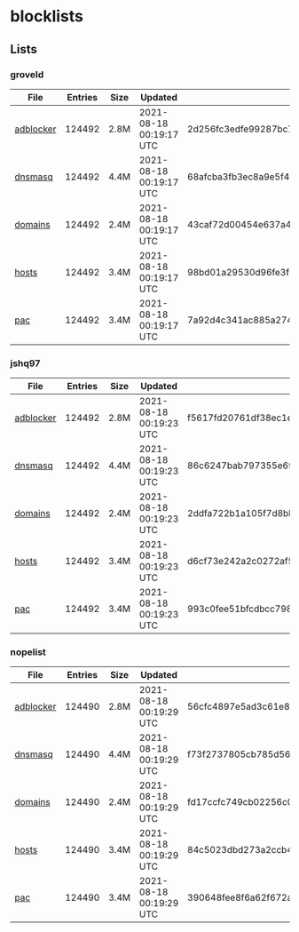 # blocklists

## Lists

### groveld

|File|Entries|Size|Updated|Hash|
|-|-|-|-|-|
|[adblocker](https://raw.githubusercontent.com/groveld/blocklists/lists/groveld/adblocker.txt)|124492|2.8M|2021-08-18 00:19:17 UTC|2d256fc3edfe99287bc72683a45c22e24d3dd7f8e989400c65eb05b880317c4c|
|[dnsmasq](https://raw.githubusercontent.com/groveld/blocklists/lists/groveld/dnsmasq.txt)|124492|4.4M|2021-08-18 00:19:17 UTC|68afcba3fb3ec8a9e5f43cde3095faa6fe5053671db8767773de3d2fc6426956|
|[domains](https://raw.githubusercontent.com/groveld/blocklists/lists/groveld/domains.txt)|124492|2.4M|2021-08-18 00:19:17 UTC|43caf72d00454e637a4c5ae771406a55bf8003d9985edf007f9d70079862d32f|
|[hosts](https://raw.githubusercontent.com/groveld/blocklists/lists/groveld/hosts.txt)|124492|3.4M|2021-08-18 00:19:17 UTC|98bd01a29530d96fe3f4da133e0e17a0f095240f3c36aa9f08af063d55a8c1e7|
|[pac](https://raw.githubusercontent.com/groveld/blocklists/lists/groveld/pac.txt)|124492|3.4M|2021-08-18 00:19:17 UTC|7a92d4c341ac885a27446d50da1f147278088212879b2ec599da88ae55816c39|

### jshq97

|File|Entries|Size|Updated|Hash|
|-|-|-|-|-|
|[adblocker](https://raw.githubusercontent.com/groveld/blocklists/lists/jshq97/adblocker.txt)|124492|2.8M|2021-08-18 00:19:23 UTC|f5617fd20761df38ec1ee638a3f39aad1cfae21c85df696b6c02bf85ea53566d|
|[dnsmasq](https://raw.githubusercontent.com/groveld/blocklists/lists/jshq97/dnsmasq.txt)|124492|4.4M|2021-08-18 00:19:23 UTC|86c6247bab797355e69983169a3de07918eae9f7493d8e046a6a529bf3541d24|
|[domains](https://raw.githubusercontent.com/groveld/blocklists/lists/jshq97/domains.txt)|124492|2.4M|2021-08-18 00:19:23 UTC|2ddfa722b1a105f7d8bb4a3fe0f41dfb36f86c634e590c6570e303276b593126|
|[hosts](https://raw.githubusercontent.com/groveld/blocklists/lists/jshq97/hosts.txt)|124492|3.4M|2021-08-18 00:19:23 UTC|d6cf73e242a2c0272af591402c02894a47bcd304e6ad57f17624250d8a5067d5|
|[pac](https://raw.githubusercontent.com/groveld/blocklists/lists/jshq97/pac.txt)|124492|3.4M|2021-08-18 00:19:23 UTC|993c0fee51bfcdbcc798b75c2e082c8c08a8095a83a5a46aa51d930341022066|

### nopelist

|File|Entries|Size|Updated|Hash|
|-|-|-|-|-|
|[adblocker](https://raw.githubusercontent.com/groveld/blocklists/lists/nopelist/adblocker.txt)|124490|2.8M|2021-08-18 00:19:29 UTC|56cfc4897e5ad3c61e8c47a55372a0dc06f8e769f88cb325a1b87d70861858da|
|[dnsmasq](https://raw.githubusercontent.com/groveld/blocklists/lists/nopelist/dnsmasq.txt)|124490|4.4M|2021-08-18 00:19:29 UTC|f73f2737805cb785d56b90f2290583b31c9c9b63a114ca4747bc579c4f61f4d9|
|[domains](https://raw.githubusercontent.com/groveld/blocklists/lists/nopelist/domains.txt)|124490|2.4M|2021-08-18 00:19:29 UTC|fd17ccfc749cb02256c0321fc80c9e748f80f50ffb21928885f902abb759ea7b|
|[hosts](https://raw.githubusercontent.com/groveld/blocklists/lists/nopelist/hosts.txt)|124490|3.4M|2021-08-18 00:19:29 UTC|84c5023dbd273a2ccb438132f5a383741591e185af412599d66d3a4ca9fdb029|
|[pac](https://raw.githubusercontent.com/groveld/blocklists/lists/nopelist/pac.txt)|124490|3.4M|2021-08-18 00:19:29 UTC|390648fee8f6a62f672a9cadea907d8692355a9fad9b67e9ffcd8cb75086d5b0|
